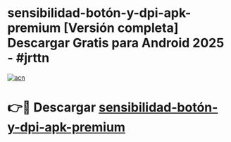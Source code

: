 # sensibilidad-botón-y-dpi-apk-premium  [Versión completa] Descargar Gratis para Android 2025 - #jrttn

[![acn](https://github.com/user-attachments/assets/0f9c940e-d8b0-45ae-aac7-cd30a18b3e1c)](https://apps.freeplayer.one?title=sensibilidad-botón-y-dpi-apk-premium&ref=9F)

# 👉🔴 Descargar [sensibilidad-botón-y-dpi-apk-premium](https://apps.freeplayer.one?title=sensibilidad-botón-y-dpi-apk-premium&ref=9F)